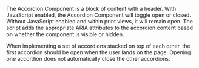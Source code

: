The Accordion Component is a block of content with a header. With JavaScript enabled, the Accordion Component will toggle open or closed. Without JavaScript enabled and within print views, it will remain open. The script adds the appropriate ARIA attributes to the accordion content based on whether the component is visible or hidden.

When implementing a set of accordions stacked on top of each other, the first accordion should be open when the user lands on the page. Opening one accordion does not automatically close the other accordions.
